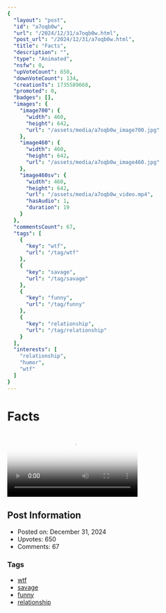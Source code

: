 ```yaml
---
{
  "layout": "post",
  "id": "a7oqb0w",
  "url": "/2024/12/31/a7oqb0w.html",
  "post_url": "/2024/12/31/a7oqb0w.html",
  "title": "Facts",
  "description": "",
  "type": "Animated",
  "nsfw": 0,
  "upVoteCount": 650,
  "downVoteCount": 134,
  "creationTs": 1735589668,
  "promoted": 0,
  "badges": [],
  "images": {
    "image700": {
      "width": 460,
      "height": 642,
      "url": "/assets/media/a7oqb0w_image700.jpg"
    },
    "image460": {
      "width": 460,
      "height": 642,
      "url": "/assets/media/a7oqb0w_image460.jpg"
    },
    "image460sv": {
      "width": 460,
      "height": 642,
      "url": "/assets/media/a7oqb0w_video.mp4",
      "hasAudio": 1,
      "duration": 19
    }
  },
  "commentsCount": 67,
  "tags": [
    {
      "key": "wtf",
      "url": "/tag/wtf"
    },
    {
      "key": "savage",
      "url": "/tag/savage"
    },
    {
      "key": "funny",
      "url": "/tag/funny"
    },
    {
      "key": "relationship",
      "url": "/tag/relationship"
    }
  ],
  "interests": [
    "relationship",
    "humor",
    "wtf"
  ]
}
---
```


# Facts

<video controls playsinline loop poster="/assets/media/a7oqb0w_image460.jpg">
  <source src="/assets/media/a7oqb0w_video.mp4" type="video/mp4">
  Your browser does not support the video tag.
</video>

## Post Information

- Posted on: December 31, 2024
- Upvotes: 650
- Comments: 67

### Tags

- [wtf](/tag/wtf)
- [savage](/tag/savage)
- [funny](/tag/funny)
- [relationship](/tag/relationship)
